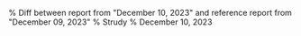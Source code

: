 % Diff between report from "December 10, 2023" and reference report from "December 09, 2023"
% Strudy
% December 10, 2023


